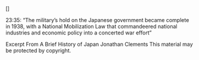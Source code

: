 []

23:35:  “The military’s hold on the Japanese government became complete in 1938, with a National Mobilization Law that commandeered national industries and economic policy into a concerted war effort”

Excerpt From
A Brief History of Japan
Jonathan Clements
This material may be protected by copyright.

